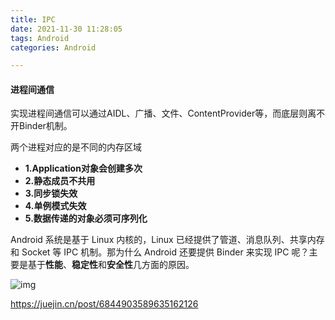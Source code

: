 ```yaml
---
title: IPC
date: 2021-11-30 11:28:05
tags: Android
categories: Android

---
```


#### **进程间通信**

实现进程间通信可以通过AIDL、广播、文件、ContentProvider等，而底层则离不开Binder机制。



两个进程对应的是不同的内存区域

- **1.Application对象会创建多次**
- **2.静态成员不共用**
- **3.同步锁失效**
- **4.单例模式失效**
- **5.数据传递的对象必须可序列化**









Android 系统是基于 Linux 内核的，Linux 已经提供了管道、消息队列、共享内存和 Socket 等 IPC 机制。那为什么 Android 还要提供 Binder 来实现 IPC 呢？主要是基于**性能**、**稳定性**和**安全性**几方面的原因。

![img](v2-30dce36be4e6617596b5fab96ef904c6_720w.jpg)











https://juejin.cn/post/6844903589635162126
